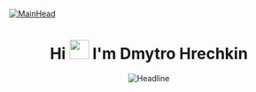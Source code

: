[![MainHead](https://i.pinimg.com/originals/77/ca/a3/77caa32884d735d439ade45ba37feaf2.gif)](www.linkedin.com/in/dmytro-hrechkin)
<h1 align="center">Hi <img src="https://media.giphy.com/media/hvRJCLFzcasrR4ia7z/giphy.gif" width="35"> I'm Dmytro Hrechkin</h1>

<div align=center>
        <img src="https://readme-typing-svg.herokuapp.com?color=%236FDA44&size=32&center=true&vCenter=true&width=600&height=50&lines=Software+Developer;Web+Developer;Computer+Science+Degree;Node+Developer;WEB3+Developer;" alt="Headline" /></div>
